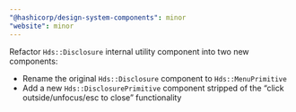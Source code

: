 ```yaml
---
"@hashicorp/design-system-components": minor
"website": minor
---
```


Refactor `Hds::Disclosure` internal utility component into two new components: 
- Rename the original `Hds::Disclosure` component to `Hds::MenuPrimitive`
- Add a new `Hds::DisclosurePrimitive` component stripped of the “click outside/unfocus/esc to close” functionality
